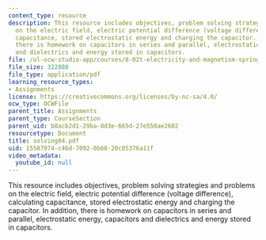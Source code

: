 ```yaml
---
content_type: resource
description: This resource includes objectives, problem solving strategies and problems
  on the electric field, electric potential difference (voltage difference), calculating
  capacitance, stored electrostatic energy and charging the capacitor. In addition,
  there is homework on capacitors in series and parallel, electrostatic energy, capacitors
  and dielectrics and energy stored in capacitors.
file: /ol-ocw-studio-app/courses/8-02t-electricity-and-magnetism-spring-2005/15587974c46d70920b6820c85376a11f_solving04.pdf
file_size: 322880
file_type: application/pdf
learning_resource_types:
- Assignments
license: https://creativecommons.org/licenses/by-nc-sa/4.0/
ocw_type: OCWFile
parent_title: Assignments
parent_type: CourseSection
parent_uid: b8acb2d1-29ba-8d3e-665d-27e550ae2602
resourcetype: Document
title: solving04.pdf
uid: 15587974-c46d-7092-0b68-20c85376a11f
video_metadata:
  youtube_id: null
---
```

This resource includes objectives, problem solving strategies and problems on the electric field, electric potential difference (voltage difference), calculating capacitance, stored electrostatic energy and charging the capacitor. In addition, there is homework on capacitors in series and parallel, electrostatic energy, capacitors and dielectrics and energy stored in capacitors.